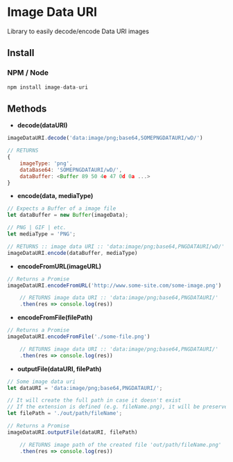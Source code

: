 # Image Data URI

Library to easily decode/encode Data URI images

## Install

### NPM / Node
```javascript
npm install image-data-uri
```

## Methods

- **decode(dataURI)**
```javascript
imageDataURI.decode('data:image/png;base64,SOMEPNGDATAURI/wD/')

// RETURNS
{
    imageType: 'png',
    dataBase64: 'SOMEPNGDATAURI/wD/',
    dataBuffer: <Buffer 89 50 4e 47 0d 0a ...>
}
```

- **encode(data, mediaType)**
```javascript
// Expects a Buffer of a image file
let dataBuffer = new Buffer(imageData);

// PNG | GIF | etc.
let mediaType = 'PNG';

// RETURNS :: image data URI :: 'data:image/png;base64,PNGDATAURI/wD/'
imageDataURI.encode(dataBuffer, mediaType)
```

- **encodeFromURL(imageURL)**
```javascript
// Returns a Promise
imageDataURI.encodeFromURL('http://www.some-site.com/some-image.png')

    // RETURNS image data URI :: 'data:image/png;base64,PNGDATAURI/'
    .then(res => console.log(res))
```
- **encodeFromFile(filePath)**
```javascript
// Returns a Promise
imageDataURI.encodeFromFile('./some-file.png')

    // RETURNS image data URI :: 'data:image/png;base64,PNGDATAURI/'
    .then(res => console.log(res))
```
- **outputFile(dataURI, filePath)**
```javascript
// Some image data uri
let dataURI = 'data:image/png;base64,PNGDATAURI/';

// It will create the full path in case it doesn't exist
// If the extension is defined (e.g. fileName.png), it will be preserved, otherwise the lib will try to guess from the Data URI
let filePath = './out/path/fileName';

// Returns a Promise
imageDataURI.outputFile(dataURI, filePath)

    // RETURNS image path of the created file 'out/path/fileName.png'
    .then(res => console.log(res))
```
